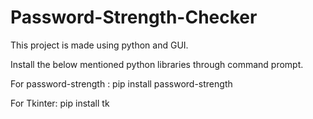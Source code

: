 # Password-Strength-Checker

This project is made using python and GUI.

Install the below mentioned python libraries through command prompt.

For password-strength : pip install password-strength

For Tkinter: pip install tk
